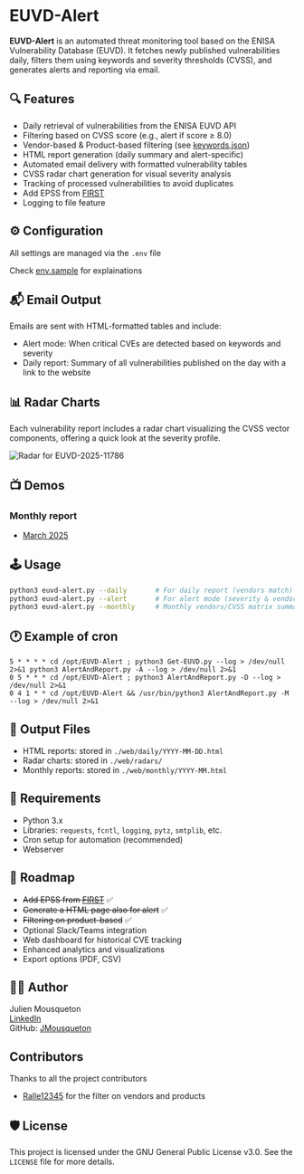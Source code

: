 # EUVD-Alert

**EUVD-Alert** is an automated threat monitoring tool based on the ENISA Vulnerability Database (EUVD). It fetches newly published vulnerabilities daily, filters them using keywords and severity thresholds (CVSS), and generates alerts and reporting via email.

## 🔍 Features

- Daily retrieval of vulnerabilities from the ENISA EUVD API
- Filtering based on CVSS score (e.g., alert if score ≥ 8.0)
- Vendor-based & Product-based filtering (see [keywords.json](keyword.json))
- HTML report generation (daily summary and alert-specific)
- Automated email delivery with formatted vulnerability tables
- CVSS radar chart generation for visual severity analysis
- Tracking of processed vulnerabilities to avoid duplicates
- Add EPSS from [FIRST](https://www.first.org) 
- Logging to file feature 

## ⚙️ Configuration

All settings are managed via the `.env` file

Check [env.sample](env.sample) for explainations 

## 📬 Email Output

Emails are sent with HTML-formatted tables and include:

- Alert mode: When critical CVEs are detected based on keywords and severity
- Daily report: Summary of all vulnerabilities published on the day with a link to the website

## 📊 Radar Charts

Each vulnerability report includes a radar chart visualizing the CVSS vector components, offering a quick look at the severity profile.

![Radar for EUVD-2025-11786](https://vuln.mousqueton.io/radars/EUVD-2025-11786.png "EUVD-2025-11786")

## 📺 Demos

### Monthly report 

- [March 2025](https://vuln.mousqueton.io/monthly/2025-03.html)

## 🕹️ Usage

```bash
python3 euvd-alert.py --daily       # For daily report (vendors match)
python3 euvd-alert.py --alert       # For alert mode (severity & vendors match)
python3 euvd-alert.py --monthly     # Monthly vendors/CVSS matrix summary
```

## 🕐 Example of cron

```
5 * * * * cd /opt/EUVD-Alert ; python3 Get-EUVD.py --log > /dev/null 2>&1 python3 AlertAndReport.py -A --log > /dev/null 2>&1
0 5 * * * cd /opt/EUVD-Alert ; python3 AlertAndReport.py -D --log > /dev/null 2>&1
0 4 1 * * cd /opt/EUVD-Alert && /usr/bin/python3 AlertAndReport.py -M --log > /dev/null 2>&1
```

## 📁 Output Files

- HTML reports: stored in `./web/daily/YYYY-MM-DD.html`
- Radar charts: stored in `./web/radars/`
- Monthly reports: stored in `./web/monthly/YYYY-MM.html`

## 📌 Requirements

- Python 3.x
- Libraries: `requests`, `fcntl`, `logging`, `pytz`, `smtplib`, etc.
- Cron setup for automation (recommended)
- Webserver

## 🚧 Roadmap

- ~~Add EPSS from [FIRST](https://www.first.org)~~ ✅ 
- ~~Generate a HTML page also for alert~~ ✅ 
- ~~Filtering on product-based~~ ✅
- Optional Slack/Teams integration
- Web dashboard for historical CVE tracking
- Enhanced analytics and visualizations
- Export options (PDF, CSV)

## 👨‍💻 Author

Julien Mousqueton  
[LinkedIn](https://linkedin.com/in/julienmousqueton)  
GitHub: [JMousqueton](https://github.com/JMousqueton)

## Contributors

Thanks to all the project contributors

- [Ralle12345](https://github.com/ralle12345/) for the filter on vendors and products

## 🛡 License

This project is licensed under the GNU General Public License v3.0.
See the `LICENSE` file for more details.
